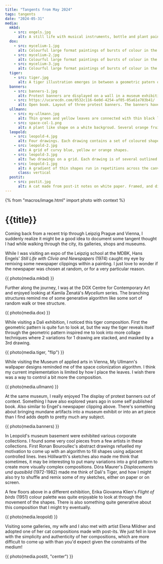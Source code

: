 ```yaml
---
title: "Tangents from May 2024"
tags: tangents
date: "2024-05-31"
media:
  mkbd:
    - src: engels.jpg
      alt: A still life with musical instruments, bottle and plant painted. Real newspaper clippings are embedded within the painting as elements of the still life. 
  dox:
    - src: mycelium-1.jpg
      alt: Colourful large format paintings of bursts of colour in the background. In the foreground, lines seem to grow from the bottom and branch as they move up the canvas. 
    - src: mycelium-2.jpg
      alt: Colourful large format paintings of bursts of colour in the background. In the foreground, lines seem to grow from the bottom and branch as they move up the canvas. 
    - src: mycelium-3.jpg
      alt: Colourful large format paintings of bursts of colour in the background. In the foreground, lines seem to grow from the bottom and branch as they move up the canvas. 
  tiger:
    - src: tiger.jpg
      alt: A tiger illustration emerges in between a geometric patern of yellow and black squares.  
  banners:
    - src: banners-1.jpg
      alt: Protest banners are displayed on a wall in a museum exhibition. 
    - src: https://ucarecdn.com/0532c116-6e0d-4254-af05-05a61e703b41/
      alt: Open book. Layout of three protest banners. The banners have been cut out of their original photos and seem to be floating across the two pages.
  ullmann:
    - src: my-ullmann.jpg
      alt: Thin green and yellow leaves are connected with thin black lines to create a wallpaper design.
    - src: space-col-1.png
      alt: A plant like shape on a white backgroud. Several orange fruits and dark green leaves hang from thin fragile branches.
  leopold:
    - src: leopold-4.jpg
      alt: Four drawings. Each drawing contains a set of coloured shapes filled in by precisely running a marker line next to one another. The shapes are organic and suggest still life compositions. 
    - src: leopold-2.jpg
      alt: A grid of curvy blue, yellow or orange shapes.
    - src: leopold-3.jpg
      alt: Two drawings on a grid. Each drawing is of several outlined squares with hash marks. One of the draweings has been cut and reorganized inside of the original grid. 
    - src: leopold-1.jpg
      alt: A gradient of thin shapes run in repetitions across the canvas. It gives the impression of a bird flying away.  
      class: vertical
  postit:
    - src: postit.jpg
      alt: A cat made from post-it notes on white paper. Framed, and displayed on a wall above a few decorations.  
---
```


{% from "macros/image.html" import photo with context %}

# {{title}}

Coming back from a recent trip through Leipzig Prague and Vienna, I suddenly realize it might be a good idea to document some tangent thought I had while walking through the city, its galleries, shops and museums. 

While I was visiting an expo of the Leipzig school at the MDBK, Hans Engels' *Still Life with Clivia and Newspapers* (1974) caught my eye by remixing some newspaper clippings within a painting. I just love to wonder if the newspaper was chosen at random, or for a very particular reason. 

{{ photo(media.mkbd) }}

Further along the journey, I was at the DOX Centre for Contemporary Art and enjoyed looking at Kamila Ženatá's *Mycelium* series. The branching structures remind me of some generative algorithm like some sort of random walk or tree structure. 

{{ photo(media.dox) }}

While visiting a Dali exhibition, I noticed this tiger composition. First the geometric pattern is quite fun to look at, but the way the tiger reveals itself through the geometric pattern inspired me to look into more collage techniques where 2 variations for 1 drawing are stacked, and masked by a 3rd drawing.

{{ photo(media.tiger, "flip") }}

While visiting the Museum of applied arts in Vienna, My Ullmann's wallpaper designs reminded me of the space colonization algorithm. I think my current implementation is limited by how I place the leaves. I wish there was a way to control a bit more the composition.

{{ photo(media.ullmann) }}

At the same museum, I really enjoyed The display of protest banners out of context. Something I have also explored years ago in some self published book. Also similar to Engel's newspaper clipping above. There's something about bringing mundane artifacts into a museum exhibit or into an art piece than I find adds depth to pretty much any subject.

{{ photo(media.banners) }}

In Leopold's museum basement were exhibited various corporate collections. I found some very cool pieces from a few artists in these collections. First Ronan Bouroullec's abstract drawings refuelled my motivation to come up with an algorithm to fill shapes using adjacent controlled lines. Ines Höllwarth's sketches also made me think that sometimes, it may be interesting to put many variations into a grid pattern to create more visually complex compositions. Dóra Maurer's *Displacements und quasibild* (1972-1982) made me think of Dali's Tiger, and how I might also try to shuffle and remix some of my sketches, either on paper or on screen. 

A few floors above in a different exhibition, Erika Giovanna Klien's *Flight of birds* (1951) colour palette was quite enjoyable to look at through the movement of the shapes. There is also something quite generative about this composition that I might try eventually. 

{{ photo(media.leopold) }}

Visiting some galleries, my wife and I also met with artist Elena Mildner and adopted one of her cat compositions made with post-its. We just fell in love with the simplicity and authenticity of her compositions, which are more difficult to come up with than you'd expect given the constraints of the medium! 

{{ photo(media.postit, "center") }}
